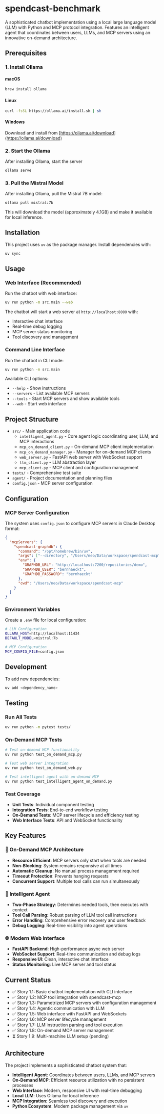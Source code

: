 # spendcast-benchmark

A sophisticated chatbot implementation using a local large language model (LLM) with Python and MCP protocol integration. Features an intelligent agent that coordinates between users, LLMs, and MCP servers using an innovative on-demand architecture.

## Prerequisites

### 1. Install Ollama

#### macOS
```bash
brew install ollama
```

#### Linux
```bash
curl -fsSL https://ollama.ai/install.sh | sh
```

#### Windows
Download and install from [https://ollama.ai/download](https://ollama.ai/download)

### 2. Start the Ollama

After installing Ollama, start the server

```bash
ollama serve
```

### 3. Pull the Mistral Model

After installing Ollama, pull the Mistral 7B model:

```bash
ollama pull mistral:7b
```

This will download the model (approximately 4.1GB) and make it available for local inference.

## Installation

This project uses `uv` as the package manager. Install dependencies with:

```bash
uv sync
```

## Usage

### Web Interface (Recommended)

Run the chatbot with web interface:

```bash
uv run python -m src.main --web
```

The chatbot will start a web server at `http://localhost:8000` with:
- Interactive chat interface
- Real-time debug logging
- MCP server status monitoring
- Tool discovery and management

### Command Line Interface

Run the chatbot in CLI mode:

```bash
uv run python -m src.main
```

Available CLI options:
- `--help` - Show instructions
- `--servers` - List available MCP servers
- `--tools` - Start MCP servers and show available tools
- `--web` - Start web interface

## Project Structure

- `src/` - Main application code
  - `intelligent_agent.py` - Core agent logic coordinating user, LLM, and MCP interactions
  - `mcp_on_demand_client.py` - On-demand MCP client implementation
  - `mcp_on_demand_manager.py` - Manager for on-demand MCP clients
  - `web_server.py` - FastAPI web server with WebSocket support
  - `llm_client.py` - LLM abstraction layer
  - `mcp_client.py` - MCP client and configuration management
- `tests/` - Comprehensive test suite
- `agent/` - Project documentation and planning files
- `config.json` - MCP server configuration

## Configuration

### MCP Server Configuration

The system uses `config.json` to configure MCP servers in Claude Desktop format:

```json
{
  "mcpServers": {
    "spendcast-graphdb": {
      "command": "/opt/homebrew/bin/uv",
      "args": ["--directory", "/Users/neo/Data/workspace/spendcast-mcp", "run", "src/spendcast_mcp/server.py"],
      "env": {
        "GRAPHDB_URL": "http://localhost:7200/repositories/demo",
        "GRAPHDB_USER": "bernhaeckt",
        "GRAPHDB_PASSWORD": "bernhaeckt"
      },
      "cwd": "/Users/neo/Data/workspace/spendcast-mcp"
    }
  }
}
```

### Environment Variables

Create a `.env` file for local configuration:

```bash
# LLM Configuration
OLLAMA_HOST=http://localhost:11434
DEFAULT_MODEL=mistral:7b

# MCP Configuration
MCP_CONFIG_FILE=config.json
```

## Development

To add new dependencies:

```bash
uv add <dependency_name>
```

## Testing

### Run All Tests
```bash
uv run python -m pytest tests/
```

### On-Demand MCP Tests
```bash
# Test on-demand MCP functionality
uv run python test_on_demand_mcp.py

# Test web server integration
uv run python test_on_demand_web.py

# Test intelligent agent with on-demand MCP
uv run python test_intelligent_agent_on_demand.py
```

### Test Coverage
- **Unit Tests**: Individual component testing
- **Integration Tests**: End-to-end workflow testing
- **On-Demand Tests**: MCP server lifecycle and efficiency testing
- **Web Interface Tests**: API and WebSocket functionality

## Key Features

### 🚀 On-Demand MCP Architecture
- **Resource Efficient**: MCP servers only start when tools are needed
- **Non-Blocking**: System remains responsive at all times
- **Automatic Cleanup**: No manual process management required
- **Timeout Protection**: Prevents hanging requests
- **Concurrent Support**: Multiple tool calls can run simultaneously

### 🧠 Intelligent Agent
- **Two-Phase Strategy**: Determines needed tools, then executes with context
- **Tool Call Parsing**: Robust parsing of LLM tool call instructions
- **Error Handling**: Comprehensive error recovery and user feedback
- **Debug Logging**: Real-time visibility into agent operations

### 🌐 Modern Web Interface
- **FastAPI Backend**: High-performance async web server
- **WebSocket Support**: Real-time communication and debug logs
- **Responsive UI**: Clean, interactive chat interface
- **Status Monitoring**: Live MCP server and tool status

## Current Status

- ✅ Story 1.1: Basic chatbot implementation with CLI interface
- ✅ Story 1.2: MCP tool integration with spendcast-mcp
- ✅ Story 1.3: Parametrized MCP servers with configuration management
- ✅ Story 1.4: Agentic communication with LLM
- ✅ Story 1.5: Web interface with FastAPI and WebSockets
- ✅ Story 1.6: MCP server lifecycle management
- ✅ Story 1.7: LLM instruction parsing and tool execution
- ✅ Story 1.8: On-demand MCP server management
- ⏳ Story 1.9: Multi-machine LLM setup (pending)

## Architecture

The project implements a sophisticated chatbot system that:
- **Intelligent Agent**: Coordinates between users, LLMs, and MCP servers
- **On-Demand MCP**: Efficient resource utilization with no persistent processes
- **Web Interface**: Modern, responsive UI with real-time debugging
- **Local LLM**: Uses Ollama for local inference
- **MCP Integration**: Seamless tool discovery and execution
- **Python Ecosystem**: Modern package management via `uv`
